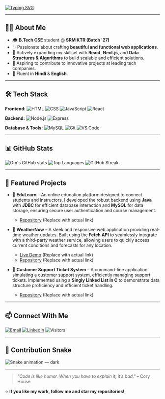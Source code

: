 [![Typing SVG](https://readme-typing-svg.herokuapp.com?font=Fira+Code&size=25&pause=1000&color=F75C7E&width=600&lines=Hey+there!+I'm+Om+Dwivedi+👋;Aspiring+Full+Stack+Web+Developer+💻;Always+learning+new+things+📚)](https://git.io/typing-svg)

---

## 👨‍💻 About Me
- 🎓 **B.Tech CSE** student @ **SRM KTR (Batch '27)**
- ✨ Passionate about crafting **beautiful and functional web applications**.
- 🌱 Actively expanding my skillset with **React**, **Next.js**, and **Data Structures & Algorithms** to build scalable and efficient solutions.
- 🚀 Aspiring to contribute to innovative projects at leading tech companies.
- 💬 Fluent in **Hindi** & **English**.

---

## 🛠 Tech Stack

**Frontend:**
![HTML](https://img.shields.io/badge/HTML5-E34F26?logo=html5&logoColor=white)
![CSS](https://img.shields.io/badge/CSS3-1572B6?logo=css3&logoColor=white)
![JavaScript](https://img.shields.io/badge/JavaScript-F7DF1E?logo=javascript&logoColor=black)
![React](https://img.shields.io/badge/React-61DAFB?logo=react&logoColor=black)

**Backend:**
![Node.js](https://img.shields.io/badge/Node.js-339933?logo=node.js&logoColor=white)
![Express](https://img.shields.io/badge/Express.js-000000?logo=express&logoColor=white)

**Database & Tools:**
![MySQL](https://img.shields.io/badge/MySQL-4479A1?logo=mysql&logoColor=white)
![Git](https://img.shields.io/badge/Git-F05032?logo=git&logoColor=white)
![VS Code](https://img.shields.io/badge/VS%20Code-007ACC?logo=visualstudiocode&logoColor=white)

---

## 📊 GitHub Stats
![Om's GitHub stats](https://github-readme-stats.vercel.app/api?username=OxMxDev&show_icons=true&theme=radical)
![Top Languages](https://github-readme-stats.vercel.app/api/top-langs/?username=OxMxDev&layout=compact&theme=radical)
![GitHub Streak](https://streak-stats.demolab.com?user=OxMxDev&theme=radical&hide_border=true)

---

## 🚀 Featured Projects
* 🎯 **EduLearn** – An online education platform designed to connect students and instructors. I developed the robust backend using **Java** with **JDBC** for efficient database interaction and **MySQL** for data storage, ensuring secure user authentication and course management.
    * [Repository](https://github.com/OxMxDev/EduLearn) (Replace with actual link)

* 🎯 **WeatherNow** – A sleek and responsive web application providing real-time weather updates. Built using the **Fetch API** to seamlessly integrate with a third-party weather service, allowing users to quickly access current conditions and forecasts for any location.
    * [Live Demo](https://your-weathernow-demo.netlify.app) (Replace with actual link)
    * [Repository](https://github.com/OxMxDev/WeatherNow) (Replace with actual link)

* 🎯 **Customer Support Ticket System** – A command-line application simulating a customer support system, efficiently managing support tickets. Implemented using a **Singly Linked List in C** to demonstrate data structure proficiency and efficient ticket handling.
    * [Repository](https://github.com/OxMxDev/CustomerSupportTicketSystem) (Replace with actual link)

---

## 📫 Connect With Me
[![Email](https://img.shields.io/badge/Email-omdwivedi234@gmail.com-red?logo=gmail&logoColor=white)](mailto:omdwivedi234@gmail.com)
[![LinkedIn](https://img.shields.io/badge/LinkedIn-Om_Dwivedi-blue?logo=linkedin)](https://linkedin.com/in/omdwivedi)
![Visitors](https://komarev.com/ghpvc/?username=OxMxDev&color=brightgreen)

---

## 🐍 Contribution Snake

![Snake animation — dark](https://raw.githubusercontent.com/OxMxDev/OxMxDev/output/dist/github-snake-dark.svg)

---

> _"Code is like humor. When you have to explain it, it’s bad."_ – Cory House

⭐ **If you like my work, follow me and star my repositories!**


